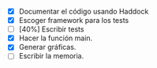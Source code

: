 - [x] Documentar el código usando Haddock
- [x] Escoger framework para los tests
- [ ] [40%] Escribir tests
- [x] Hacer la función main.
- [x] Generar gráficas.
- [ ] Escribir la memoria.
